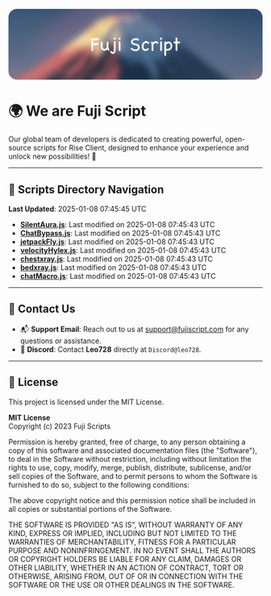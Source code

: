 ![Banner](.github/b.webp)

# 🌍 **We are Fuji Script**

Our global team of developers is dedicated to creating powerful, open-source scripts for Rise Client, designed to enhance your experience and unlock new possibilities! 🌟

---
<!-- SCRIPTS_NAVIGATION_START -->
## 📂 **Scripts Directory Navigation**

**Last Updated**: 2025-01-08 07:45:45 UTC

- **[SilentAura.js](scripts/SilentAura.js)**: Last modified on 2025-01-08 07:45:43 UTC
- **[ChatBypass.js](scripts/ChatBypass.js)**: Last modified on 2025-01-08 07:45:43 UTC
- **[jetpackFly.js](scripts/jetpackFly.js)**: Last modified on 2025-01-08 07:45:43 UTC
- **[velocityHylex.js](scripts/velocityHylex.js)**: Last modified on 2025-01-08 07:45:43 UTC
- **[chestxray.js](scripts/chestxray.js)**: Last modified on 2025-01-08 07:45:43 UTC
- **[bedxray.js](scripts/bedxray.js)**: Last modified on 2025-01-08 07:45:43 UTC
- **[chatMacro.js](scripts/chatMacro.js)**: Last modified on 2025-01-08 07:45:43 UTC

<!-- SCRIPTS_NAVIGATION_END -->

---

## 💬 **Contact Us**  
- 📬 **Support Email**: Reach out to us at [support@fujiscript.com](mailto:support@fujiscript.com) for any questions or assistance.  
- 💬 **Discord**: Contact **Leo728** directly at `Discord@leo728`.

---

## 📜 **License**

This project is licensed under the MIT License.  

**MIT License**  
Copyright (c) 2023 Fuji Scripts  

Permission is hereby granted, free of charge, to any person obtaining a copy of this software and associated documentation files (the "Software"), to deal in the Software without restriction, including without limitation the rights to use, copy, modify, merge, publish, distribute, sublicense, and/or sell copies of the Software, and to permit persons to whom the Software is furnished to do so, subject to the following conditions:  

The above copyright notice and this permission notice shall be included in all copies or substantial portions of the Software.  

THE SOFTWARE IS PROVIDED "AS IS", WITHOUT WARRANTY OF ANY KIND, EXPRESS OR IMPLIED, INCLUDING BUT NOT LIMITED TO THE WARRANTIES OF MERCHANTABILITY, FITNESS FOR A PARTICULAR PURPOSE AND NONINFRINGEMENT. IN NO EVENT SHALL THE AUTHORS OR COPYRIGHT HOLDERS BE LIABLE FOR ANY CLAIM, DAMAGES OR OTHER LIABILITY, WHETHER IN AN ACTION OF CONTRACT, TORT OR OTHERWISE, ARISING FROM, OUT OF OR IN CONNECTION WITH THE SOFTWARE OR THE USE OR OTHER DEALINGS IN THE SOFTWARE.  
